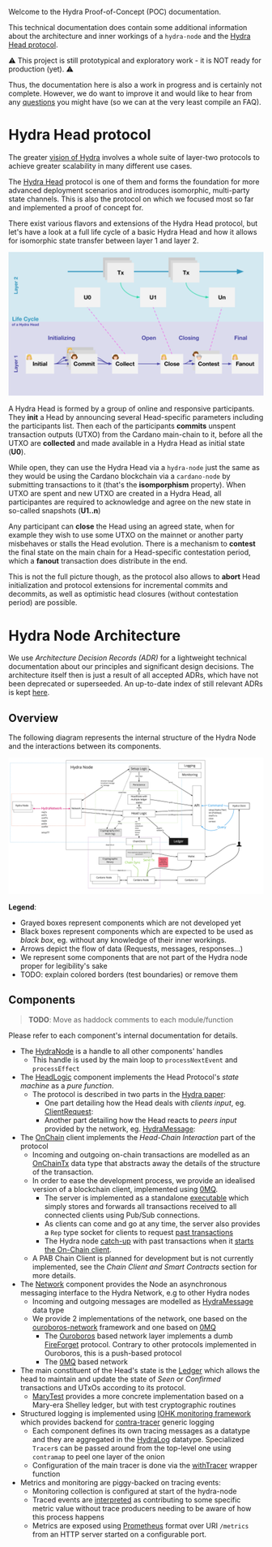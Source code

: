 Welcome to the Hydra Proof-of-Concept (POC) documentation.

This technical documentation does contain some additional information about the
architecture and inner workings of a `hydra-node` and the [Hydra Head
protocol](https://eprint.iacr.org/2020/299.pdf).

:warning: This project is still prototypical and exploratory work - it is NOT ready for production (yet). :warning:

Thus, the documentation here is also a work in progress and is certainly not
complete. However, we do want to improve it and would like to hear from any
[questions](https://github.com/input-output-hk/hydra-poc/tree/ch1bo/docs#question-contributing)
you might have (so we can at the very least compile an FAQ).

# Hydra Head protocol

The greater [vision of
Hydra](https://iohk.io/en/blog/posts/2020/03/26/enter-the-hydra-scaling-distributed-ledgers-the-evidence-based-way/)
involves a whole suite of layer-two protocols to achieve greater scalability in
many different use cases.

The [Hydra Head](https://eprint.iacr.org/2020/299.pdf) protocol is one of them
and forms the foundation for more advanced deployment scenarios and introduces
isomorphic, multi-party state channels. This is also the protocol on which we
focused most so far and implemented a proof of concept for.

There exist various flavors and extensions of the Hydra Head protocol, but let's
have a look at a full life cycle of a basic Hydra Head and how it allows for
isomorphic state transfer between layer 1 and layer 2.

![](images/hydra-head-lifecycle.svg)

A Hydra Head is formed by a group of online and responsive participants. They
**init** a Head by announcing several Head-specific parameters including the
participants list. Then each of the participants **commits** unspent transaction
outputs (UTXO) from the Cardano main-chain to it, before all the UTXO are
**collected** and made available in a Hydra Head as initial state (**U0**).

While open, they can use the Hydra Head via a `hydra-node` just the same as they
would be using the Cardano blockchain via a `cardano-node` by submitting
transactions to it (that's the **isomporphism** property). When UTXO are spent
and new UTXO are created in a Hydra Head, all participantes are required to
acknowledge and agree on the new state in so-called snapshots (**U1..n**)

Any participant can **close** the Head using an agreed state, when for example
they wish to use some UTXO on the mainnet or another party misbehaves or stalls
the Head evolution. There is a mechanism to **contest** the final state on the
main chain for a Head-specific contestation period, which a **fanout**
transaction does distribute in the end.

This is not the full picture though, as the protocol also allows to **abort**
Head initialization and protocol extensions for incremental commits and
decommits, as well as optimistic head closures (without contestation period) are
possible.

# Hydra Node Architecture

We use _Architecture Decision Records (ADR)_ for a lightweight technical
documentation about our principles and significant design decisions. The
architecture itself then is just a result of all accepted ADRs, which have not
been deprecated or superseeded. An up-to-date index of still relevant ADRs is
kept [here](./adr/README.md).

## Overview

The following diagram represents the internal structure of the Hydra Node and the interactions between its components.

![](images/hydra-components.jpg)

**Legend**:
- Grayed boxes represent components which are not developed yet
- Black boxes represent components which are expected to be used as _black box_, eg. without any knowledge of their inner workings.
- Arrows depict the flow of data (Requests, messages, responses...)
- We represent some components that are not part of the Hydra node proper for legibility's sake
- TODO: explain colored borders (test boundaries) or remove them

## Components

> **TODO**: Move as haddock comments to each module/function

Please refer to each component's internal documentation for details.

* The [HydraNode](https://github.com/input-output-hk/hydra-poc/blob/d24c04e138acd333c3d47f97bb214957785fde08/hydra-node/src/Hydra/Node.hs) is a handle to all other components' handles
  * This handle is used by the main loop to `processNextEvent` and `processEffect`
* The [HeadLogic](https://github.com/input-output-hk/hydra-poc/blob/d24c04e138acd333c3d47f97bb214957785fde08/hydra-node/src/Hydra/HeadLogic.hs) component implements the Head Protocol's _state machine_ as a _pure function_.
  * The protocol is described in two parts in the [Hydra paper](https://iohk.io/en/research/library/papers/hydrafast-isomorphic-state-channels/):
    * One part detailing how the Head deals with _clients input_, eg. [ClientRequest](https://github.com/input-output-hk/hydra-poc/blob/d24c04e138acd333c3d47f97bb214957785fde08/hydra-node/src/Hydra/HeadLogic.hs#L43):
    * Another part detailing how the Head reacts to _peers input_ provided by the network, eg. [HydraMessage](https://github.com/input-output-hk/hydra-poc/blob/d24c04e138acd333c3d47f97bb214957785fde08/hydra-node/src/Hydra/HeadLogic.hs#L78):
* The [OnChain](https://github.com/input-output-hk/hydra-poc/blob/d24c04e138acd333c3d47f97bb214957785fde08/hydra-node/src/Hydra/Node.hs#L154) client implements the _Head-Chain Interaction_ part of the protocol
  * Incoming and outgoing on-chain transactions are modelled as an [OnChainTx](https://github.com/input-output-hk/hydra-poc/blob/d24c04e138acd333c3d47f97bb214957785fde08/hydra-node/src/Hydra/HeadLogic.hs#L88) data type that abstracts away the details of the structure of the transaction.
  * In order to ease the development process, we provide an idealised version of a blockchain client, implemented using [0MQ](https://zeromq.org/).
    * The server is implemented as a standalone [executable](https://github.com/input-output-hk/hydra-poc/blob/d24c04e138acd333c3d47f97bb214957785fde08/hydra-node/exe/hydra-node/Main.hs) which simply stores and forwards all transactions received to all connected clients using Pub/Sub connections.
    * As clients can come and go at any time, the server also provides a `Rep` type socket for clients to request [past transactions](https://github.com/input-output-hk/hydra-poc/blob/d24c04e138acd333c3d47f97bb214957785fde08/hydra-node/src/Hydra/Network/ZeroMQ.hs#L62)
    * The Hydra node [catch-up](https://github.com/input-output-hk/hydra-poc/blob/d24c04e138acd333c3d47f97bb214957785fde08/hydra-node/src/Hydra/Network/ZeroMQ.hs#L51) with past transactions when it [starts the On-Chain client](https://github.com/input-output-hk/hydra-poc/blob/d24c04e138acd333c3d47f97bb214957785fde08/hydra-node/exe/hydra-node/Main.hs#L42).
  * A PAB Chain Client is planned for development but is not currently implemented, see the _Chain Client and Smart Contracts_ section for more details.
* The [Network](https://github.com/input-output-hk/hydra-poc/blob/d24c04e138acd333c3d47f97bb214957785fde08/hydra-node/src/Hydra/Network.hs) component provides the Node an asynchronous messaging interface to the Hydra Network, e.g to other Hydra nodes
  * Incoming and outgoing messages are modelled as [HydraMessage](https://github.com/input-output-hk/hydra-poc/blob/d24c04e138acd333c3d47f97bb214957785fde08/hydra-node/src/Hydra/HeadLogic.hs#L78) data type
  * We provide 2 implementations of the network, one based on the [ouroboros-network](https://github.com/input-output-hk/ouroboros-network/tree/master/ouroboros-network-framework) framework and one based on [0MQ](https://zeromq.org/)
    * The [Ouroboros](https://github.com/input-output-hk/hydra-poc/blob/d24c04e138acd333c3d47f97bb214957785fde08/hydra-node/src/Hydra/Network/Ouroboros.hs) based network layer implements a dumb [FireForget](https://github.com/input-output-hk/hydra-poc/blob/d24c04e138acd333c3d47f97bb214957785fde08/hydra-node/src/Hydra/Network/Ouroboros/Type.hs#L27) protocol. Contrary to other protocols implemented in Ouroboros, this is a push-based protocol
    * The [0MQ](../hydra-node/src/Hydra/Network/ZeroMQ.hs) based network
* The main constituent of the Head's state is the [Ledger](https://github.com/input-output-hk/hydra-poc/blob/d24c04e138acd333c3d47f97bb214957785fde08/hydra-node/src/Hydra/Ledger.hs) which allows the head to maintain and update the state of _Seen_ or _Confirmed_ transactions and UTxOs according to its protocol.
  * [MaryTest](https://github.com/input-output-hk/hydra-poc/blob/d24c04e138acd333c3d47f97bb214957785fde08/hydra-node/src/Hydra/Ledger/MaryTest.hs) provides a more concrete implementation based on a Mary-era Shelley ledger, but with test cryptographic routines
* Structured logging is implemented using [IOHK monitoring framework](https://github.com/input-output-hk/iohk-monitoring-framework) which provides backend for [contra-tracer](https://hackage.haskell.org/package/contra-tracer) generic logging
  * Each component defines its own tracing messages as a datatype and they are aggregated in the [HydraLog](https://github.com/input-output-hk/hydra-poc/blob/d24c04e138acd333c3d47f97bb214957785fde08/hydra-node/src/Hydra/Logging/Messages.hs) datatype. Specialized `Tracer`s can be passed around from the top-level one using `contramap` to peel one layer of the onion
  * Configuration of the main tracer is done via the [withTracer](https://github.com/input-output-hk/hydra-poc/blob/d24c04e138acd333c3d47f97bb214957785fde08/hydra-node/src/Hydra/Logging.hs) wrapper function
* Metrics and monitoring are piggy-backed on tracing events:
  * Monitoring collection is configured at start of the hydra-node
  * Traced events are [interpreted](https://github.com/input-output-hk/hydra-poc/blob/d24c04e138acd333c3d47f97bb214957785fde08/hydra-node/src/Hydra/Logging/Monitoring.hs) as contributing to some specific metric value without trace producers needing to be aware of how this process happens
  * Metrics are exposed using [Prometheus](https://prometheus.io/docs/instrumenting/exposition_formats/) format over URI `/metrics` from an HTTP server started on a configurable port.
